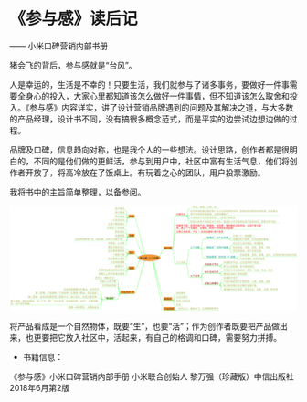 《参与感》读后记
=========================================================================

—— 小米口碑营销内部书册

猪会飞的背后，参与感就是“台风”。

人是幸运的，生活是不幸的！只要生活，我们就参与了诸多事务，要做好一件事需要全身心的投入，大家心里都知道该怎么做好一件事情，但不知道该怎么取舍和投入。《参与感》内容详实，讲了设计营销品牌遇到的问题及其解决之道，与大多数的产品经理，设计书不同，没有搞很多概念范式，而是平实的边尝试边想边做的过程。

品牌及口碑，信息趋向对称，也是我个人的一些想法。设计思路，创作者都是很明白的，不同的是他们做的更鲜活，参与到用户中，社区中富有生活气息，他们将创作者开放了，将高冷放在了饭桌上。有玩着之心的团队，用户投票激励。

我将书中的主旨简单整理，以备参阅。

![参与感内容框架](img/canyugan-33.png)

将产品看成是一个自然物体，既要“生”，也要“活”；作为创作者既要把产品做出来，也更要把它放入社区中，活起来，有自己的格调和口碑，需要努力拼搏。

* 书籍信息：

《参与感》小米口碑营销内部手册 小米联合创始人 黎万强（珍藏版）中信出版社  2018年6月第2版

